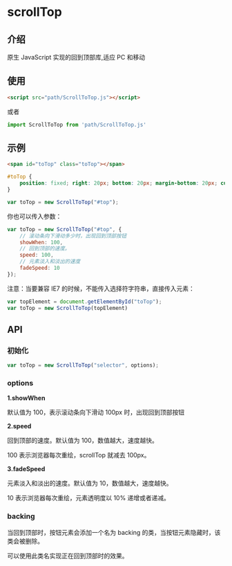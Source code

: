 # scrollTop

## 介绍

原生 JavaScript 实现的回到顶部库,适应 PC 和移动

## 使用

```html
<script src="path/ScrollToTop.js"></script>
```

或者

```js
import ScrollToTop from 'path/ScrollToTop.js'
```
## 示例

```html
<span id="toTop" class="toTop"></span>
```

```css
#toTop {
    position: fixed; right: 20px; bottom: 20px; margin-bottom: 20px; cursor: pointer; width: 0; height: 0; border-top: 30px solid transparent; border-bottom: 60px solid #3498db; border-left: 30px solid transparent; border-right: 30px solid transparent; 
}
```

```js
var toTop = new ScrollToTop("#top");
```

你也可以传入参数：

```js
var toTop = new ScrollToTop("#top", {
    // 滚动条向下滑动多少时，出现回到顶部按钮
    showWhen: 100,
    // 回到顶部的速度。
    speed: 100,
    // 元素淡入和淡出的速度
    fadeSpeed: 10
});
```

注意：当要兼容 IE7 的时候，不能传入选择符字符串，直接传入元素：

```js
var topElement = document.getElementById("toTop");
var toTop = new ScrollToTop(topElement)
```

## API

### 初始化

```js
var toTop = new ScrollToTop("selector", options);
```

### options

**1.showWhen**

默认值为 100，表示滚动条向下滑动 100px 时，出现回到顶部按钮

**2.speed**

回到顶部的速度。默认值为 100，数值越大，速度越快。

100 表示浏览器每次重绘，scrollTop 就减去 100px。

**3.fadeSpeed**

元素淡入和淡出的速度。默认值为 10，数值越大，速度越快。

10 表示浏览器每次重绘，元素透明度以 10% 递增或者递减。

### backing

当回到顶部时，按钮元素会添加一个名为 backing 的类，当按钮元素隐藏时，该类会被删除。

可以使用此类名实现正在回到顶部时的效果。
